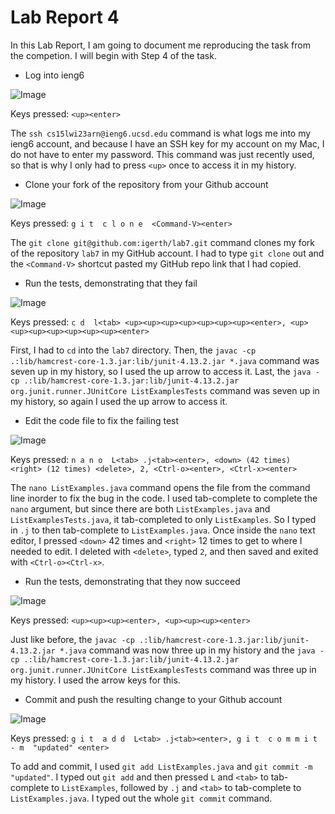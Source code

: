 # Lab Report 4

In this Lab Report, I am going to document me reproducing the task from the competion. I will begin with Step 4 of the task. 

- Log into ieng6

![Image]()

Keys pressed: `<up><enter>`

The `ssh cs15lwi23arn@ieng6.ucsd.edu` command is what logs me into my ieng6 account, and because I have an SSH key for my account on my Mac, I do not have to enter my password. This command was just recently used, so that is why I only had to press `<up>` once to access it in my history. 

- Clone your fork of the repository from your Github account

![Image]()

Keys pressed: `g i t  c l o n e  <Command-V><enter>`

The `git clone git@github.com:igerth/lab7.git` command clones my fork of the repository `lab7` in my GitHub account. I had to type `git clone` out and the `<Command-V>` shortcut pasted my GitHub repo link that I had copied. 

- Run the tests, demonstrating that they fail

![Image]()

Keys pressed: `c d  l<tab> <up><up><up><up><up><up><up><enter>, <up><up><up><up><up><up><up><enter>`

First, I had to `cd` into the `lab7` directory. Then, the `javac -cp .:lib/hamcrest-core-1.3.jar:lib/junit-4.13.2.jar *.java` command was seven up in my history, so I used the up arrow to access it. Last, the `java -cp .:lib/hamcrest-core-1.3.jar:lib/junit-4.13.2.jar org.junit.runner.JUnitCore ListExamplesTests` command was seven up in my history, so again I used the up arrow to access it. 

- Edit the code file to fix the failing test

![Image]()

Keys pressed: `n a n o  L<tab> .j<tab><enter>, <down> (42 times) <right> (12 times) <delete>, 2, <Ctrl-o><enter>, <Ctrl-x><enter>`

The `nano ListExamples.java` command opens the file from the command line inorder to fix the bug in the code. I used tab-complete to complete the `nano` argument, but since there are both `ListExamples.java` and `ListExamplesTests.java`, it tab-completed to only `ListExamples`. So I typed in `.j` to then tab-complete to `ListExamples.java`. Once inside the `nano` text editor, I pressed `<down>` 42 times and `<right>` 12 times to get to where I needed to edit. I deleted with `<delete>`, typed `2`, and then saved and exited with `<Ctrl-o><Ctrl-x>`. 

- Run the tests, demonstrating that they now succeed

![Image]()

Keys pressed: `<up><up><up><enter>, <up><up><up><enter>`

Just like before, the `javac -cp .:lib/hamcrest-core-1.3.jar:lib/junit-4.13.2.jar *.java` command was now three up in my history and the `java -cp .:lib/hamcrest-core-1.3.jar:lib/junit-4.13.2.jar org.junit.runner.JUnitCore ListExamplesTests` command was three up in my history. I used the arrow keys for this. 

- Commit and push the resulting change to your Github account

![Image]()

Keys pressed: `g i t  a d d  L<tab> .j<tab><enter>, g i t  c o m m i t  - m  "updated" <enter>`

To add and commit, I used `git add ListExamples.java` and `git commit -m "updated"`. I typed out `git add` and then pressed `L` and `<tab>` to tab-complete to `ListExamples`, followed by `.j` and `<tab>` to tab-complete to `ListExamples.java`. I typed out the whole `git commit` command.  


